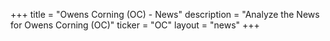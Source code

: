 +++
title = "Owens Corning (OC) - News"
description = "Analyze the News for Owens Corning (OC)"
ticker = "OC"
layout = "news"
+++

